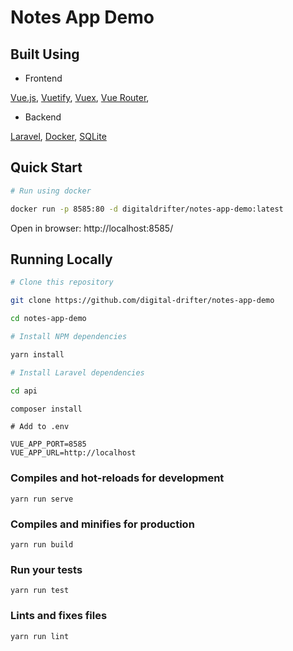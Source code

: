 # Notes App Demo

## Built Using

* Frontend

[Vue.js](https://vuejs.org/), [Vuetify](https://vuetifyjs.com/en/), [Vuex](https://vuex.vuejs.org/), [Vue Router](https://router.vuejs.org/),

* Backend

[Laravel](https://laravel.com/), [Docker](https://www.docker.com/), [SQLite](https://www.sqlite.org/index.html)

## Quick Start

```bash
# Run using docker

docker run -p 8585:80 -d digitaldrifter/notes-app-demo:latest
```

Open in browser: http://localhost:8585/

## Running Locally
```bash
# Clone this repository

git clone https://github.com/digital-drifter/notes-app-demo

cd notes-app-demo
```

```bash
# Install NPM dependencies

yarn install
```

```bash
# Install Laravel dependencies

cd api

composer install
```

```dotenv
# Add to .env

VUE_APP_PORT=8585
VUE_APP_URL=http://localhost
```

### Compiles and hot-reloads for development
```
yarn run serve
```

### Compiles and minifies for production
```
yarn run build
```

### Run your tests
```
yarn run test
```

### Lints and fixes files
```
yarn run lint
```
